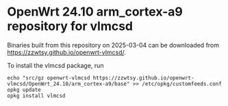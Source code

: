 OpenWrt 24.10 arm_cortex-a9 repository for vlmcsd
========

Binaries built from this repository on 2025-03-04 can be downloaded from <https://zzwtsy.github.io/openwrt-vlmcsd/>.

To install the vlmcsd package, run

```
echo "src/gz openwrt-vlmcsd https://zzwtsy.github.io/openwrt-vlmcsd/OpenWrt_24.10/arm_cortex-a9/base" >> /etc/opkg/customfeeds.conf
opkg update
opkg install vlmcsd
```
